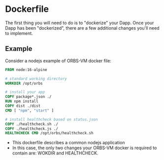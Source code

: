 # Dockerfile

The first thing you will need to do is to "dockerize" your Dapp. Once your Dapp has been "dockerized", there are a few additional changes you'll need to implement.

## Example

Consider a nodejs example of ORBS-VM docker file:

```dockerfile
FROM node:16-alpine

# standard working directory
WORKDIR /opt/orbs

# install your app
COPY package*.json ./
RUN npm install
COPY dist ./dist
CMD [ "npm", "start" ]

# install healthcheck based on status.json
COPY ./healthcheck.sh ./
COPY ./healthcheck.js ./
HEALTHCHECK CMD /opt/orbs/healthcheck.sh


```

* This dockerfile describes a common nodejs application
* In this case, the only two changes your ORBS-VM docker is required to contain are: WOKDIR and HEALTHCHECK.
